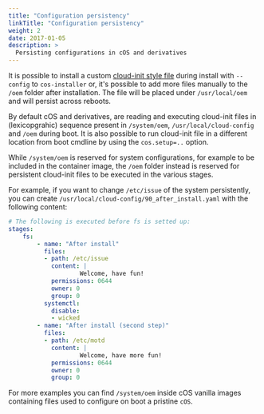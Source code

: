 ```yaml
---
title: "Configuration persistency"
linkTitle: "Configuration persistency"
weight: 2
date: 2017-01-05
description: >
  Persisting configurations in cOS and derivatives
---
```


It is possible to install a custom [cloud-init style file](../../reference/cloud_init/) during install with `--config` to `cos-installer` or, it's possible to add more files manually to the `/oem` folder after installation. The file will be placed under `/usr/local/oem` and will persist across reboots.

By default cOS and derivatives, are reading and executing cloud-init files in (lexicopgrahic) sequence present in `/system/oem`, `/usr/local/cloud-config` and `/oem` during boot. It is also possible to run cloud-init file in a different location from boot cmdline by using  the `cos.setup=..` option.

While `/system/oem` is reserved for system configurations, for example to be included in the container image, the `/oem` folder instead is reserved for persistent cloud-init files to be executed in the various stages.

For example, if you want to change `/etc/issue` of the system persistently, you can create `/usr/local/cloud-config/90_after_install.yaml` with the following content:

```yaml
# The following is executed before fs is setted up:
stages:
    fs:
        - name: "After install"
          files:
          - path: /etc/issue
            content: |
                    Welcome, have fun!
            permissions: 0644
            owner: 0
            group: 0
          systemctl:
            disable:
            - wicked
        - name: "After install (second step)"
          files:
          - path: /etc/motd
            content: |
                    Welcome, have more fun!
            permissions: 0644
            owner: 0
            group: 0
```

For more examples you can find `/system/oem` inside cOS vanilla images containing files used to configure on boot a pristine `cOS`. 